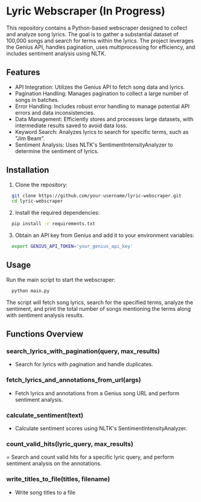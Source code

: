 # Lyric Webscraper (In Progress)
This repository contains a Python-based webscraper designed to collect and analyze song lyrics. The goal is to gather a substantial dataset of 100,000 songs and search for terms within the lyrics. The project leverages the Genius API, handles pagination, uses multiprocessing for efficiency, and includes sentiment analysis using NLTK.

## Features
- API Integration: Utilizes the Genius API to fetch song data and lyrics.
- Pagination Handling: Manages pagination to collect a large number of songs in batches.
- Error Handling: Includes robust error handling to manage potential API errors and data inconsistencies.
- Data Management: Efficiently stores and processes large datasets, with intermediate results saved to avoid data loss.
- Keyword Search: Analyzes lyrics to search for specific terms, such as "Jim Beam".
- Sentiment Analysis: Uses NLTK's SentimentIntensityAnalyzer to determine the sentiment of lyrics.

## Installation
1. Clone the repository:
 ```sh
   git clone https://github.com/your-username/lyric-webscraper.git
   cd lyric-webscraper
   ```

2. Install the required dependencies:
```sh
  pip install -r requirements.txt
   ```

3. Obtain an API key from Genius and add it to your environment variables:
```sh
  export GENIUS_API_TOKEN='your_genius_api_key'
   ```

## Usage
Run the main script to start the webscraper:
```sh
  python main.py
   ```
The script will fetch song lyrics, search for the specified terms, analyze the sentiment, and print the total number of songs mentioning the terms along with sentiment analysis results.

## Functions Overview

### search_lyrics_with_pagination(query, max_results)
- Search for lyrics with pagination and handle duplicates.

### fetch_lyrics_and_annotations_from_url(args)
- Fetch lyrics and annotations from a Genius song URL and perform sentiment analysis.

### calculate_sentiment(text)
- Calculate sentiment scores using NLTK's SentimentIntensityAnalyzer.

### count_valid_hits(lyric_query, max_results)
= Search and count valid hits for a specific lyric query, and perform sentiment analysis on the annotations.

### write_titles_to_file(titles, filename)
- Write song titles to a file
